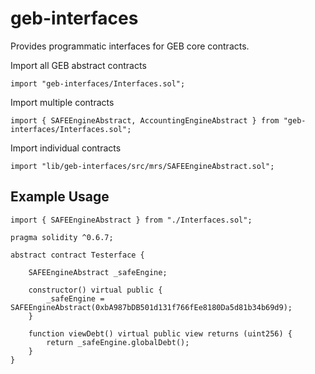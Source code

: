 # geb-interfaces

Provides programmatic interfaces for GEB core contracts.

Import all GEB abstract contracts

```
import "geb-interfaces/Interfaces.sol";
```

Import multiple contracts

```
import { SAFEEngineAbstract, AccountingEngineAbstract } from "geb-interfaces/Interfaces.sol";
```

Import individual contracts

```
import "lib/geb-interfaces/src/mrs/SAFEEngineAbstract.sol";
```


## Example Usage


```
import { SAFEEngineAbstract } from "./Interfaces.sol";

pragma solidity ^0.6.7;

abstract contract Testerface {

    SAFEEngineAbstract _safeEngine;

    constructor() virtual public {
        _safeEngine = SAFEEngineAbstract(0xbA987bDB501d131f766fEe8180Da5d81b34b69d9);
    }

    function viewDebt() virtual public view returns (uint256) {
        return _safeEngine.globalDebt();
    }    
}
```
